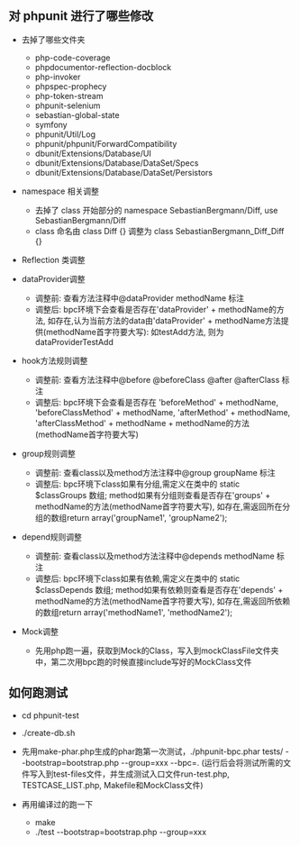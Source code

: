 ## 对 phpunit 进行了哪些修改
  - 去掉了哪些文件夹
    - php-code-coverage
    - phpdocumentor-reflection-docblock
    - php-invoker
    - phpspec-prophecy
    - php-token-stream
    - phpunit-selenium
    - sebastian-global-state
    - symfony
    - phpunit/Util/Log
    - phpunit/phpunit/ForwardCompatibility
    - dbunit/Extensions/Database/UI
    - dbunit/Extensions/Database/DataSet/Specs
    - dbunit/Extensions/Database/DataSet/Persistors

  - namespace 相关调整
    - 去掉了 class 开始部分的 namespace SebastianBergmann/Diff, use SebastianBergmann/Diff
    - class 命名由 class Diff {} 调整为 class SebastianBergmann_Diff_Diff {}

  - Reflection 类调整
  - dataProvider调整
    - 调整前: 查看方法注释中@dataProvider methodName 标注
    - 调整后: bpc环境下会查看是否存在'dataProvider' + methodName的方法, 如存在,认为当前方法的data由'dataProvider' + methodName方法提供(methodName首字符要大写): 如testAdd方法, 则为dataProviderTestAdd
  - hook方法规则调整
    - 调整前: 查看方法注释中@before @beforeClass @after @afterClass 标注
    - 调整后: bpc环境下会查看是否存在 'beforeMethod' + methodName, 'beforeClassMethod' + methodName, 'afterMethod' + methodName, 'afterClassMethod' + methodName + methodName的方法(methodName首字符要大写)
  - group规则调整
    - 调整前: 查看class以及method方法注释中@group groupName 标注
    - 调整后: bpc环境下class如果有分组,需定义在类中的 static $classGroups 数组; method如果有分组则查看是否存在'groups' + methodName的方法(methodName首字符要大写), 如存在,需返回所在分组的数组return array('groupName1', 'groupName2');
  - depend规则调整
    - 调整前: 查看class以及method方法注释中@depends methodName 标注
    - 调整后: bpc环境下class如果有依赖,需定义在类中的 static $classDepends 数组; method如果有依赖则查看是否存在'depends' + methodName的方法(methodName首字符要大写), 如存在,需返回所依赖的数组return array('methodName1', 'methodName2');

  - Mock调整
    - 先用php跑一遍，获取到Mock的Class，写入到mockClassFile文件夹中，第二次用bpc跑的时候直接include写好的MockClass文件

## 如何跑测试
  - cd phpunit-test
  - ./create-db.sh
  - 先用make-phar.php生成的phar跑第一次测试，./phpunit-bpc.phar tests/ --bootstrap=bootstrap.php --group=xxx --bpc=. (运行后会将测试所需的文件写入到test-files文件，并生成测试入口文件run-test.php, TESTCASE_LIST.php, Makefile和MockClass文件)

  - 再用编译过的跑一下
    - make
    - ./test --bootstrap=bootstrap.php --group=xxx
